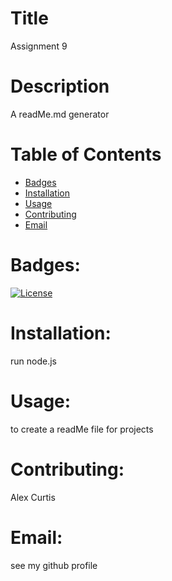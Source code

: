 
  # Title 
  Assignment 9
  # Description 
  A readMe.md generator
  # Table of Contents

* [Badges](#badges)
* [Installation](#installation)
* [Usage](#usage)
* [Contributing](#contributing)
* [Email](#email)
# Badges:
[![License](https://img.shields.io/badge/License-EPL%201.0-red.svg)](https://opensource.org/licenses/EPL-1.0)
  # Installation:
 run node.js
  # Usage:
 to create a readMe file for projects
# Contributing:
Alex Curtis
# Email:
see my github profile